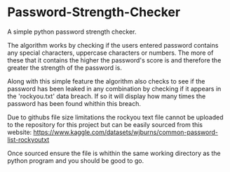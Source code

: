 # Password-Strength-Checker

A simple python password strength checker. 

The algorithm works by checking if the users entered password contains any special characters, uppercase characters or numbers. The more of these that it contains the higher the password's score is and therefore the greater the strength of the password is.

Along with this simple feature the algorithm also checks to see if the password has been leaked in any combination by checking if it appears in the 'rockyou.txt' data breach. If so it will display how many times the password has been found whithin this breach. 

Due to githubs file size limitations the rockyou text file cannot be uploaded to the repository for this project but can be easily sourced from this website: https://www.kaggle.com/datasets/wjburns/common-password-list-rockyoutxt

Once sourced ensure the file is whithin the same working directory as the python program and you should be good to go. 
